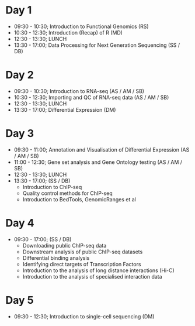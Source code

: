 # Day 1

- 09:30 - 10:30; Introduction to Functional Genomics (RS)
- 10:30 - 12:30; Introduction (Recap) of R (MD)
- 12:30 - 13:30; LUNCH
- 13:30 - 17:00; Data Processing for Next Generation Sequencing (SS / DB)

# Day 2

- 09:30 - 10:30; Introduction to RNA-seq (AS / AM / SB)
- 10:30 - 12:30; Importing and QC of RNA-seq data (AS / AM / SB)
- 12:30 - 13:30; LUNCH
- 13:30 - 17:00; Differential Expression (DM)

# Day 3

- 09:30 - 11:00; Annotation and Visualisation of Differential Expression (AS / AM / SB)
- 11:00 - 12:30; Gene set analysis and Gene Ontology testing (AS / AM / SB)
- 12:30 - 13:30; LUNCH
- 13:30 - 17:00; (SS / DB)
  + Introduction to ChIP-seq
  + Quality control methods for ChIP-seq 
  + Introduction to BedTools, GenomicRanges et al 

# Day 4

- 09:30 - 17:00; (SS / DB)
  + Downloading public ChIP-seq data
  + Downstream analysis of public ChIP-seq datasets
  + Differential binding analysis
  + Identifying direct targets of Transcription Factors
  + Introduction to the analysis of long distance interactions (Hi-C)
  + Introduction to the analysis of specialised interaction data
  
# Day 5

- 09:30 - 12:30; Introduction to single-cell sequencing (DM)
